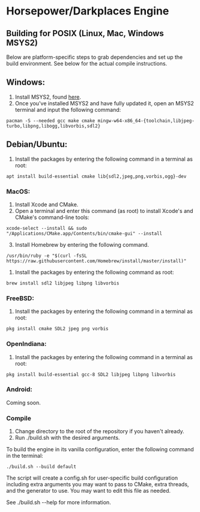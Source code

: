 # Horsepower/Darkplaces Engine

## Building for POSIX (Linux, Mac, Windows MSYS2)

Below are platform-specific steps to grab dependencies and set up the build environment. See below for the actual compile instructions.

## Windows:

1. Install MSYS2, found [here](https://www.msys2.org/).
2. Once you've installed MSYS2 and have fully updated it, open an MSYS2 terminal and input the following command:

```
pacman -S --needed gcc make cmake mingw-w64-x86_64-{toolchain,libjpeg-turbo,libpng,libogg,libvorbis,sdl2}
```

## Debian/Ubuntu:

1. Install the packages by entering the following command in a terminal as root:

```
apt install build-essential cmake lib{sdl2,jpeg,png,vorbis,ogg}-dev
```

### MacOS:

1. Install Xcode and CMake.
2. Open a terminal and enter this command (as root) to install Xcode's and
CMake's command-line tools:

```
xcode-select --install && sudo "/Applications/CMake.app/Contents/bin/cmake-gui" --install
```
3. Install Homebrew by entering the following command.

```
/usr/bin/ruby -e "$(curl -fsSL https://raw.githubusercontent.com/Homebrew/install/master/install)"
```
1. Install the packages by entering the following command as root:

```
brew install sdl2 libjpeg libpng libvorbis
```

### FreeBSD:

1. Install the packages by entering the following command in a terminal as root:
```
pkg install cmake SDL2 jpeg png vorbis
```

### OpenIndiana:

1. Install the packages by entering the following command in a terminal as root:

```
pkg install build-essential gcc-8 SDL2 libjpeg libpng libvorbis
```

### Android:

Coming soon.

### Compile

1. Change directory to the root of the repository if you haven't already.
2. Run ./build.sh with the desired arguments.

To build the engine in its vanilla configuration, enter the following command in
the terminal:

```
./build.sh --build default
```

The script will create a config.sh for user-specific build configuration
including extra arguments you may want to pass to CMake, extra threads, and the
generator to use. You may want to edit this file as needed.

See ./build.sh --help for more information.